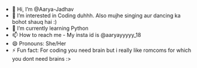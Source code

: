 - 👋 Hi, I’m @Aarya-Jadhav
- 👀 I’m interested in Coding duhhh. Also mujhe singing aur dancing ka bohot shauq hai :)
- 🌱 I’m currently learning Python
- 📫 How to reach me - My insta id is @aaryayyyyy_18
- 😄 Pronouns: She/Her
- ⚡ Fun fact: For coding you need brain but i really like romcoms for which you dont need brains :>

<!---
Aarya-Jadhav/Aarya-Jadhav is a ✨ special ✨ repository because its `README.md` (this file) appears on your GitHub profile.
You can click the Preview link to take a look at your changes.
--->
